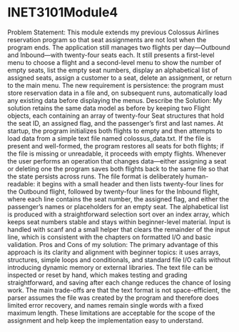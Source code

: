 # INET3101Module4

Problem Statement:
This module extends my previous Colossus Airlines reservation program so that seat assignments are not lost when the program ends. The application still manages two flights per day—Outbound and Inbound—with twenty-four seats each. It still presents a first-level menu to choose a flight and a second-level menu to show the number of empty seats, list the empty seat numbers, display an alphabetical list of assigned seats, assign a customer to a seat, delete an assignment, or return to the main menu. The new requirement is persistence: the program must store reservation data in a file and, on subsequent runs, automatically load any existing data before displaying the menus.
Describe the Solution:
My solution retains the same data model as before by keeping two Flight objects, each containing an array of twenty-four Seat structures that hold the seat ID, an assigned flag, and the passenger’s first and last names. At startup, the program initializes both flights to empty and then attempts to load data from a simple text file named colossus_data.txt. If the file is present and well-formed, the program restores all seats for both flights; if the file is missing or unreadable, it proceeds with empty flights. Whenever the user performs an operation that changes data—either assigning a seat or deleting one the program saves both flights back to the same file so that the state persists across runs. The file format is deliberately human-readable: it begins with a small header and then lists twenty-four lines for the Outbound flight, followed by twenty-four lines for the Inbound flight, where each line contains the seat number, the assigned flag, and either the passenger’s names or placeholders for an empty seat. The alphabetical list is produced with a straightforward selection sort over an index array, which keeps seat numbers stable and stays within beginner-level material. Input is handled with scanf and a small helper that clears the remainder of the input line, which is consistent with the chapters on formatted I/O and basic validation.
Pros and Cons of my solution:
The primary advantage of this approach is its clarity and alignment with beginner topics: it uses arrays, structures, simple loops and conditionals, and standard file I/O calls without introducing dynamic memory or external libraries. The text file can be inspected or reset by hand, which makes testing and grading straightforward, and saving after each change reduces the chance of losing work. The main trade-offs are that the text format is not space-efficient, the parser assumes the file was created by the program and therefore does limited error recovery, and names remain single words with a fixed maximum length. These limitations are acceptable for the scope of the assignment and help keep the implementation easy to understand.
